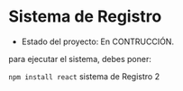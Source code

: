 <h1>Sistema de Registro</h1>

- Estado del proyecto: En CONTRUCCIÓN.

para ejecutar el sistema, debes poner: 

````npm install react````
sistema de Registro 2
